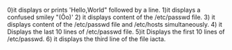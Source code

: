 0)it displays or prints 'Hello,World" followed by a line.
1)it displays a confused smiley "(Ôo)'
2) it displays content of the /etc/passwd file.
3) it displays content of the /etc/passwd file and /etc/hosts simultaneously.
4) it Displays the last 10 lines of /etc/passwd file.
5)it Displays the first 10 lines of /etc/passwd.
6) it displays the third line of the file iacta.
